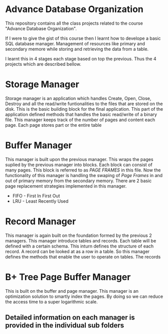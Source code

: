 Advance Database Organization
=============================

This repository contains all the class projects related to the course "Advance Database Organization".

If I were to give the gist of this course then I learnt how to develope a basic SQL database manager. Management of resources like primary and secondary memore while storing and retrieving the data from a table.

I learnt this in 4 stages each stage based on top the previous. Thus the 4 projects which are described bellow. 


# Storage Manager

Storage manager is an application which handles Create, Open, Close, Destroy and all the read/write
funtionalities to the files that are stored on the disk.
This is the basic building block for the final application. This part of the application defined methods that handles the basic read/write of a binary file. 
This manager keeps track of the number of pages and content each page. Each page stores part or the entire table 


# Buffer Manager

This manager is built upon the previous manager. This wraps the pages suplied by the previous manager into blocks. Each block can consist of many pages. This block is referred to as *PAGE FRAMES* in this file.
Now the functionality of this manager is handling the swaping of *Page Frames* in and out of primary memory from the secondary memory.
There are 2 basic page replacement strategies implemented in this manager.
* FIFO - First In First Out
* LRU - Least Recently Used


# Record Manager

This manager is again built on the foundation formed by the previous 2 managers. This manager introduce tables and records. Each table will be defined with a certain schema. This inturn defines the structure of each record. A record can be looked at as a row in a table.
So this manager defines the methods that enable the user to operate on tables.
The records 


# B+ Tree Page Buffer Manager

This is built on the buffer and page manager. This manager is an optimization solution to smartly index the pages. By doing so we can reduce the access time to a super logarithmic scale. 


## Detailed information on each manager is provided in the individual sub folders
